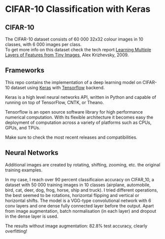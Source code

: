 # CIFAR-10 Classification with Keras

## CIFAR-10

The CIFAR-10 dataset consists of 60 000 32x32 colour images in 10 classes, with 6 000 images per class.<br>
To get more info on this dataset check the tech report [Learning Multiple Layers of Features from Tiny Images](https://www.cs.toronto.edu/~kriz/learning-features-2009-TR.pdf), Alex Krizhevsky, 2009.<br>

## Frameworks

This repo contains the implementation of a deep learning model on CIFAR-10 dataset using [Keras](https://keras.io/) with [Tensorflow](https://www.tensorflow.org/) backend.

Keras is a high level neural networks API, written in Python and capable of running on top of TensorFlow, CNTK, or Theano.

Tensorflow is an open source software library for high performance numerical computation. With its flexible architecture it becomes easy the deployment of computation across a variety of platforms such as CPUs, GPUs, and TPUs.

Make sure to check the most recent releases and compatibilities.

## Neural Networks

Additional images are created by rotating, shifting, zooming, etc. the original training examples. 


In my case, I reach over 90 percent classificaion accuracy on CIFAR_10, a dataset with 50 000 training images in 10 classes (airplane, automobile, bird, cat, deer, dog, frog, horse, ship and truck). I tried different operations, the best seemed to be rotations, horizontal flipping and vertical or horizontal shifts. The model is a VGG-type convolutional network with 6 conv layers and one dense fully connected layer before the output. Apart from image augmentation, batch normalisation (in each layer) and dropout in the dense layer is used.

The results without image augmentation: 82.8% test accuracy, clearly overfitting!



